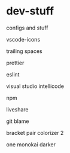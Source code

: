 # dev-stuff
configs and stuff


vscode-icons

trailing spaces

prettier

eslint

visual studio intellicode

npm

liveshare

git blame

bracket pair colorizer 2

one monokai darker

